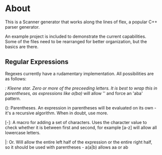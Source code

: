 # About

This is a Scanner generator that works along the lines of flex, a popular C++ parser generator.

An example project is included to demonstrate the current capabilities.
Some of the files need to be rearranged for better organization, but the basics are there.

## Regular Expressions

Regexes currently have a rudamentary implementation. All possibilities are as follows:

*: Kleene star. Zero or more of the preceeding letters. It is best to wrap this in parentheses, as expressions like a(ba)* will allow '' and force an 'aba' pattern.

(): Parentheses. An expression in parentheses will be evaluated on its own - it's a recursive algorithm. When in doubt, use more.

[*-*]: A macro for adding a set of characters. Uses the character value to check whether it is between first and second, for example [a-z] will allow all lowercase letters.

|: Or. Will allow the entire left half of the expression or the entire right half, so it should be used with parentheses - a(a|b) allows aa or ab

